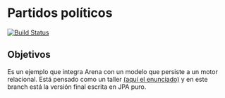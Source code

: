 # Partidos políticos

[![Build Status](https://travis-ci.org/uqbar-project/eg-politics-hibernate-xtend.svg?branch=jpa)](https://travis-ci.org/uqbar-project/eg-politics-hibernate-xtend)

## Objetivos
Es un ejemplo que integra Arena con un modelo que persiste a un motor relacional. 
Está pensado como un taller [(aquí el enunciado)](https://docs.google.com/document/d/13vAmPKbWfWpRWze3AhLwnCHfWktfIIXnju3PD_tzyW4/edit?usp=sharing) 
y en este branch está la versión final escrita en JPA puro.
